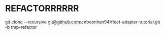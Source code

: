 # REFACTORRRRRR
git clone --recursive git@github.com:cnboonhan94/fleet-adapter-tutorial.git -b tmp-refactor